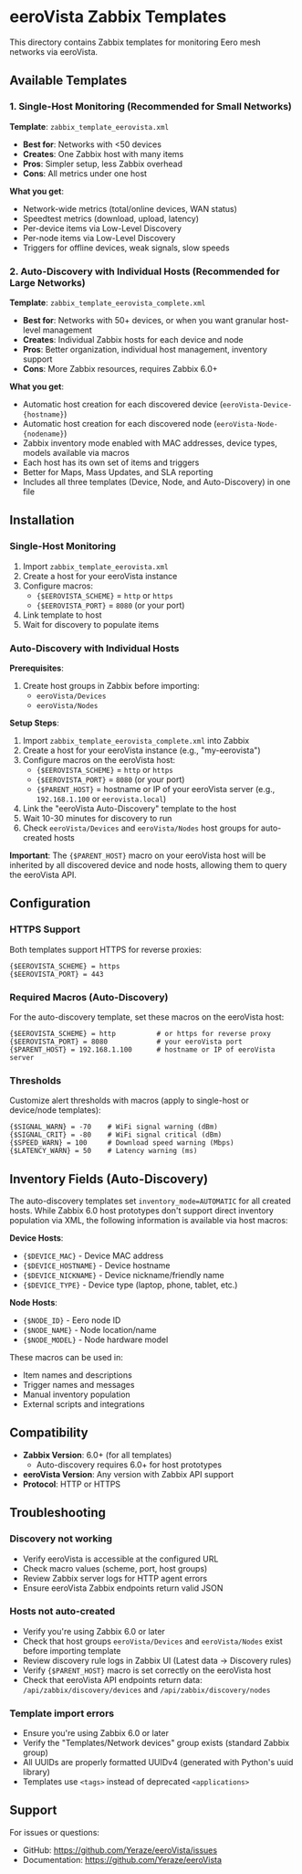 # eeroVista Zabbix Templates

This directory contains Zabbix templates for monitoring Eero mesh networks via eeroVista.

## Available Templates

### 1. Single-Host Monitoring (Recommended for Small Networks)

**Template**: `zabbix_template_eerovista.xml`

- **Best for**: Networks with <50 devices
- **Creates**: One Zabbix host with many items
- **Pros**: Simpler setup, less Zabbix overhead
- **Cons**: All metrics under one host

**What you get**:
- Network-wide metrics (total/online devices, WAN status)
- Speedtest metrics (download, upload, latency)
- Per-device items via Low-Level Discovery
- Per-node items via Low-Level Discovery
- Triggers for offline devices, weak signals, slow speeds

### 2. Auto-Discovery with Individual Hosts (Recommended for Large Networks)

**Template**: `zabbix_template_eerovista_complete.xml`

- **Best for**: Networks with 50+ devices, or when you want granular host-level management
- **Creates**: Individual Zabbix hosts for each device and node
- **Pros**: Better organization, individual host management, inventory support
- **Cons**: More Zabbix resources, requires Zabbix 6.0+

**What you get**:
- Automatic host creation for each discovered device (`eeroVista-Device-{hostname}`)
- Automatic host creation for each discovered node (`eeroVista-Node-{nodename}`)
- Zabbix inventory mode enabled with MAC addresses, device types, models available via macros
- Each host has its own set of items and triggers
- Better for Maps, Mass Updates, and SLA reporting
- Includes all three templates (Device, Node, and Auto-Discovery) in one file

## Installation

### Single-Host Monitoring

1. Import `zabbix_template_eerovista.xml`
2. Create a host for your eeroVista instance
3. Configure macros:
   - `{$EEROVISTA_SCHEME}` = `http` or `https`
   - `{$EEROVISTA_PORT}` = `8080` (or your port)
4. Link template to host
5. Wait for discovery to populate items

### Auto-Discovery with Individual Hosts

**Prerequisites**:
1. Create host groups in Zabbix before importing:
   - `eeroVista/Devices`
   - `eeroVista/Nodes`

**Setup Steps**:
1. Import `zabbix_template_eerovista_complete.xml` into Zabbix
2. Create a host for your eeroVista instance (e.g., "my-eerovista")
3. Configure macros on the eeroVista host:
   - `{$EEROVISTA_SCHEME}` = `http` or `https`
   - `{$EEROVISTA_PORT}` = `8080` (or your port)
   - `{$PARENT_HOST}` = hostname or IP of your eeroVista server (e.g., `192.168.1.100` or `eerovista.local`)
4. Link the "eeroVista Auto-Discovery" template to the host
5. Wait 10-30 minutes for discovery to run
6. Check `eeroVista/Devices` and `eeroVista/Nodes` host groups for auto-created hosts

**Important**: The `{$PARENT_HOST}` macro on your eeroVista host will be inherited by all discovered device and node hosts, allowing them to query the eeroVista API.

## Configuration

### HTTPS Support

Both templates support HTTPS for reverse proxies:

```
{$EEROVISTA_SCHEME} = https
{$EEROVISTA_PORT} = 443
```

### Required Macros (Auto-Discovery)

For the auto-discovery template, set these macros on the eeroVista host:

```
{$EEROVISTA_SCHEME} = http          # or https for reverse proxy
{$EEROVISTA_PORT} = 8080            # your eeroVista port
{$PARENT_HOST} = 192.168.1.100      # hostname or IP of eeroVista server
```

### Thresholds

Customize alert thresholds with macros (apply to single-host or device/node templates):

```
{$SIGNAL_WARN} = -70    # WiFi signal warning (dBm)
{$SIGNAL_CRIT} = -80    # WiFi signal critical (dBm)
{$SPEED_WARN} = 100     # Download speed warning (Mbps)
{$LATENCY_WARN} = 50    # Latency warning (ms)
```

## Inventory Fields (Auto-Discovery)

The auto-discovery templates set `inventory_mode=AUTOMATIC` for all created hosts.
While Zabbix 6.0 host prototypes don't support direct inventory population via XML,
the following information is available via host macros:

**Device Hosts**:
- `{$DEVICE_MAC}` - Device MAC address
- `{$DEVICE_HOSTNAME}` - Device hostname
- `{$DEVICE_NICKNAME}` - Device nickname/friendly name
- `{$DEVICE_TYPE}` - Device type (laptop, phone, tablet, etc.)

**Node Hosts**:
- `{$NODE_ID}` - Eero node ID
- `{$NODE_NAME}` - Node location/name
- `{$NODE_MODEL}` - Node hardware model

These macros can be used in:
- Item names and descriptions
- Trigger names and messages  
- Manual inventory population
- External scripts and integrations

## Compatibility

- **Zabbix Version**: 6.0+ (for all templates)
  - Auto-discovery requires 6.0+ for host prototypes
- **eeroVista Version**: Any version with Zabbix API support
- **Protocol**: HTTP or HTTPS

## Troubleshooting

### Discovery not working

- Verify eeroVista is accessible at the configured URL
- Check macro values (scheme, port, host groups)
- Review Zabbix server logs for HTTP agent errors
- Ensure eeroVista Zabbix endpoints return valid JSON

### Hosts not auto-created

- Verify you're using Zabbix 6.0 or later
- Check that host groups `eeroVista/Devices` and `eeroVista/Nodes` exist before importing template
- Review discovery rule logs in Zabbix UI (Latest data → Discovery rules)
- Verify `{$PARENT_HOST}` macro is set correctly on the eeroVista host
- Check that eeroVista API endpoints return data: `/api/zabbix/discovery/devices` and `/api/zabbix/discovery/nodes`

### Template import errors

- Ensure you're using Zabbix 6.0 or later
- Verify the "Templates/Network devices" group exists (standard Zabbix group)
- All UUIDs are properly formatted UUIDv4 (generated with Python's uuid library)
- Templates use `<tags>` instead of deprecated `<applications>`

## Support

For issues or questions:
- GitHub: https://github.com/Yeraze/eeroVista/issues
- Documentation: https://github.com/Yeraze/eeroVista

